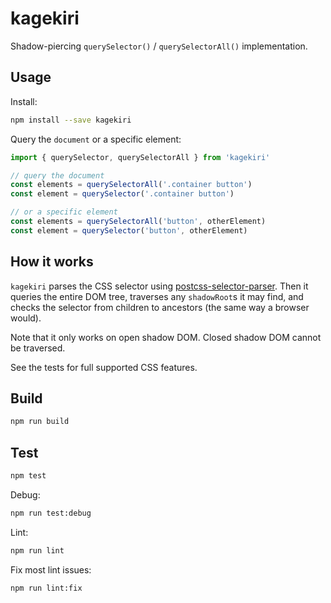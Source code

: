 kagekiri
====

Shadow-piercing `querySelector()` / `querySelectorAll()` implementation.

Usage
---

Install:

```sh
npm install --save kagekiri
```

Query the `document` or a specific element:

```javascript
import { querySelector, querySelectorAll } from 'kagekiri'

// query the document
const elements = querySelectorAll('.container button')
const element = querySelector('.container button')

// or a specific element
const elements = querySelectorAll('button', otherElement)
const element = querySelector('button', otherElement)
```

How it works
---

`kagekiri` parses the CSS selector using [postcss-selector-parser](https://www.npmjs.com/package/postcss-selector-parser). Then it queries the entire DOM tree, traverses any `shadowRoot`s it may find, and checks the selector from children to ancestors (the same way a browser would).

Note that it only works on open shadow DOM. Closed shadow DOM cannot be traversed.

See the tests for full supported CSS features.

Build
---

```sh
npm run build
```

Test
---

```sh
npm test
```

Debug:

```sh
npm run test:debug
```

Lint:

```sh
npm run lint
```

Fix most lint issues:

```sh
npm run lint:fix
```
